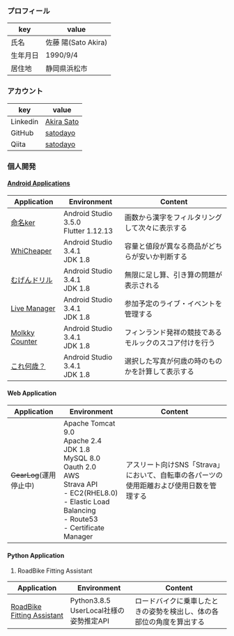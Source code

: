 ### プロフィール

| key   | value |
|------|------------------|
| 氏名   | 佐藤 陽(Sato Akira) |
| 生年月日 | 1990/9/4         |
| 居住地  | 静岡県浜松市           |

### アカウント

| key      |value                                               |
|----------|----------------------------------------------------|
| Linkedin | [Akira Sato](https://www.linkedin.com/in/stakr94/) |
| GitHub   | [satodayo](https://github.com/satodayo)            |
| Qiita    | [satodayo](https://qiita.com/satodayo)             |

### 個人開発

#### [Android Applications](https://play.google.com/store/apps/developer?id=Satoda)

| Application                                                                                       | Environment                              | Content                     |
|---------------------------------------------------------------------------------------------------|------------------------------------------|-----------------------------|
| [命名ker](https://play.google.com/store/apps/details?id=name.todayo.childnaming&hl=ja)              | Android Studio 3.5.0<br/>Flutter 1.12.13 | 画数から漢字をフィルタリングして次々に表示する     |
| [WhiCheaper](https://play.google.com/store/apps/details?id=jp.satoda.whicheaper&hl=jp)            | Android Studio 3.4.1<br/>JDK 1.8         | 容量と値段が異なる商品がどちらが安いか判断する     |
| [むげんドリル](https://play.google.com/store/apps/details?id=com.satodayo.calc&hl=jp)                   | Android Studio 3.4.1<br/>JDK 1.8         | 無限に足し算、引き算の問題が表示される         |
| [Live Manager](https://play.google.com/store/apps/details?id=com.satodayo.ticketmanagement&hl=jp) | Android Studio 3.4.1<br/>JDK 1.8         | 参加予定のライブ・イベントを管理する          |
| [Molkky Counter](https://play.google.com/store/apps/details?id=com.satodayo.molkkycounter&hl=ja)  | Android Studio 3.4.1<br/>JDK 1.8         | フィンランド発祥の競技であるモルックのスコア付けを行う |
| [これ何歳？](https://play.google.com/store/apps/details?id=com.satodayo.howoldareyou&hl=ja)            | Android Studio 3.4.1<br/>JDK 1.8         | 選択した写真が何歳の時のものかを計算して表示する    |

#### Web Application

| Application                                             | Environment                                                                                                                                                                             | Content                                          |
|---------------------------------------------------------|-----------------------------------------------------------------------------------------------------------------------------------------------------------------------------------------|--------------------------------------------------|
| ~~GearLog~~(運用停止中) | Apache Tomcat 9.0<br/>Apache 2.4<br/>JDK 1.8<br/>MySQL 8.0<br/>Oauth 2.0<br/>AWS<br/>Strava API<br/>- EC2(RHEL8.0)<br/>- Elastic Load Balancing<br/>- Route53<br/>- Certificate Manager | アスリート向けSNS「Strava」において、⾃転⾞の各パーツの使⽤距離および使用⽇数を管理する |

#### Python Application

1. RoadBike Fitting Assistant

| Application                                                                        | Environment                         | Content                            |
|------------------------------------------------------------------------------------|-------------------------------------|------------------------------------|
| [RoadBike Fitting Assistant](https://github.com/satodayo/RoadBikeFittingAssistant) | Python3.8.5<br/>UserLocal社様の姿勢推定API | ロードバイクに乗車したときの姿勢を検出し、体の各部位の角度を算出する |
